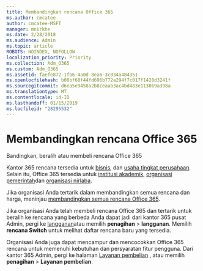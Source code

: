 ```yaml
---
title: Membandingkan rencana Office 365
ms.author: cmcatee
author: cmcatee-MSFT
manager: mnirkhe
ms.date: 2/28/2018
ms.audience: Admin
ms.topic: article
ROBOTS: NOINDEX, NOFOLLOW
localization_priority: Priority
ms.collection: Adm_O365
ms.custom: Adm_O365
ms.assetid: faefe872-1fb6-4a0d-8ea6-3c034a484351
ms.openlocfilehash: b08bf68f44fd696b772a294f7c017f1428d3241f
ms.sourcegitcommit: d6ea5e9458a2b8ceaab3ac4bd483e1130b9a398a
ms.translationtype: MT
ms.contentlocale: id-ID
ms.lasthandoff: 01/15/2019
ms.locfileid: "28295532"
---
```

# <a name="compare-office-365-plans"></a>Membandingkan rencana Office 365

Bandingkan, beralih atau membeli rencana Office 365
  
Kantor 365 rencana tersedia untuk [bisnis](https://products.office.com/en-us/compare-all-microsoft-office-products?tab=2), dan [usaha tingkat perusahaan](https://products.office.com/en-us/business/compare-more-office-365-for-business-plans). Selain itu, Office 365 tersedia untuk [institusi akademik](https://products.office.com/en-us/academic/compare-office-365-education-plans), [organisasi pemerintah](https://products.office.com/en-us/government/compare-office-365-government-plans)dan [organisasi nirlaba](https://products.office.com/en-us/nonprofit/office-365-nonprofit-plans-and-pricing?tab=1).
  
Jika organisasi Anda tertarik dalam membandingkan semua rencana dan harga, meninjau [membandingkan semua rencana Office 365](https://products.office.com/en-us/business/compare-more-office-365-for-business-plans).
  
Jika organisasi Anda telah membeli rencana Office 365 dan tertarik untuk beralih ke rencana yang berbeda Anda dapat jadi dari kantor 365 pusat Admin, pergi ke [langganan](https://go.microsoft.com/fwlink/p/?linkid=842054)atau memilih **penagihan** \> **langganan**. Memilih **rencana Switch** untuk melihat daftar rencana baru yang tersedia. 
  
Organisasi Anda juga dapat mencampur dan mencocokkan Office 365 rencana untuk memenuhi kebutuhan dan persyaratan fitur pengguna. Dari kantor 365 Admin, pergi ke halaman [Layanan pembelian](https://go.microsoft.com/fwlink/p/?linkid=868433) , atau memilih **penagihan** \> **Layanan pembelian**.
  

